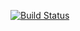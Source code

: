 [![Build Status](https://travis-ci.com/jrgaray/node-express-postgres.svg?token=oVSCkxhd2CBUZNwM1shb&branch=main)](https://travis-ci.com/jrgaray/node-express-postgres)
